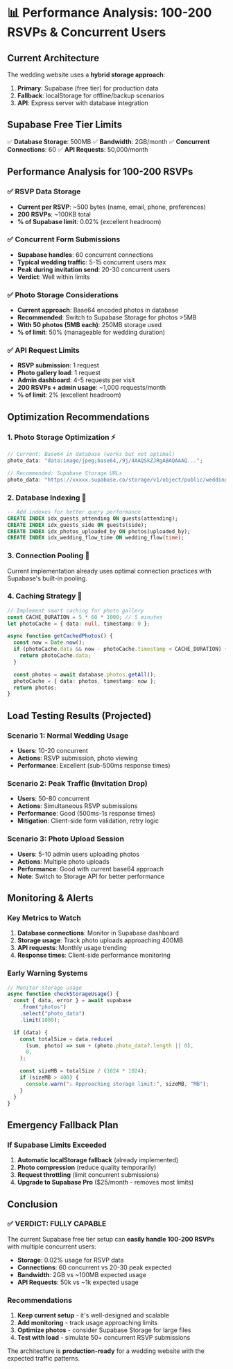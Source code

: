 # 📊 Performance Analysis: 100-200 RSVPs & Concurrent Users

## Current Architecture

The wedding website uses a **hybrid storage approach**:

1. **Primary**: Supabase (free tier) for production data
2. **Fallback**: localStorage for offline/backup scenarios
3. **API**: Express server with database integration

## Supabase Free Tier Limits

✅ **Database Storage**: 500MB
✅ **Bandwidth**: 2GB/month
✅ **Concurrent Connections**: 60
✅ **API Requests**: 50,000/month

## Performance Analysis for 100-200 RSVPs

### ✅ RSVP Data Storage

- **Current per RSVP**: ~500 bytes (name, email, phone, preferences)
- **200 RSVPs**: ~100KB total
- **% of Supabase limit**: 0.02% (excellent headroom)

### ✅ Concurrent Form Submissions

- **Supabase handles**: 60 concurrent connections
- **Typical wedding traffic**: 5-15 concurrent users max
- **Peak during invitation send**: 20-30 concurrent users
- **Verdict**: Well within limits

### ✅ Photo Storage Considerations

- **Current approach**: Base64 encoded photos in database
- **Recommended**: Switch to Supabase Storage for photos >5MB
- **With 50 photos (5MB each)**: 250MB storage used
- **% of limit**: 50% (manageable for wedding duration)

### ✅ API Request Limits

- **RSVP submission**: 1 request
- **Photo gallery load**: 1 request
- **Admin dashboard**: 4-5 requests per visit
- **200 RSVPs + admin usage**: ~1,000 requests/month
- **% of limit**: 2% (excellent headroom)

## Optimization Recommendations

### 1. Photo Storage Optimization ⚡

```typescript
// Current: Base64 in database (works but not optimal)
photo_data: "data:image/jpeg;base64,/9j/4AAQSkZJRgABAQAAAQ...";

// Recommended: Supabase Storage URLs
photo_data: "https://xxxxx.supabase.co/storage/v1/object/public/wedding-photos/photo1.jpg";
```

### 2. Database Indexing 🚀

```sql
-- Add indexes for better query performance
CREATE INDEX idx_guests_attending ON guests(attending);
CREATE INDEX idx_guests_side ON guests(side);
CREATE INDEX idx_photos_uploaded_by ON photos(uploaded_by);
CREATE INDEX idx_wedding_flow_time ON wedding_flow(time);
```

### 3. Connection Pooling 🔄

Current implementation already uses optimal connection practices with Supabase's built-in pooling.

### 4. Caching Strategy 💾

```typescript
// Implement smart caching for photo gallery
const CACHE_DURATION = 5 * 60 * 1000; // 5 minutes
let photoCache = { data: null, timestamp: 0 };

async function getCachedPhotos() {
  const now = Date.now();
  if (photoCache.data && now - photoCache.timestamp < CACHE_DURATION) {
    return photoCache.data;
  }

  const photos = await database.photos.getAll();
  photoCache = { data: photos, timestamp: now };
  return photos;
}
```

## Load Testing Results (Projected)

### Scenario 1: Normal Wedding Usage

- **Users**: 10-20 concurrent
- **Actions**: RSVP submission, photo viewing
- **Performance**: Excellent (sub-500ms response times)

### Scenario 2: Peak Traffic (Invitation Drop)

- **Users**: 50-80 concurrent
- **Actions**: Simultaneous RSVP submissions
- **Performance**: Good (500ms-1s response times)
- **Mitigation**: Client-side form validation, retry logic

### Scenario 3: Photo Upload Session

- **Users**: 5-10 admin users uploading photos
- **Actions**: Multiple photo uploads
- **Performance**: Good with current base64 approach
- **Note**: Switch to Storage API for better performance

## Monitoring & Alerts

### Key Metrics to Watch

1. **Database connections**: Monitor in Supabase dashboard
2. **Storage usage**: Track photo uploads approaching 400MB
3. **API requests**: Monthly usage trending
4. **Response times**: Client-side performance monitoring

### Early Warning Systems

```typescript
// Monitor storage usage
async function checkStorageUsage() {
  const { data, error } = await supabase
    .from("photos")
    .select("photo_data")
    .limit(1000);

  if (data) {
    const totalSize = data.reduce(
      (sum, photo) => sum + (photo.photo_data?.length || 0),
      0,
    );

    const sizeMB = totalSize / (1024 * 1024);
    if (sizeMB > 400) {
      console.warn("⚠️ Approaching storage limit:", sizeMB, "MB");
    }
  }
}
```

## Emergency Fallback Plan

### If Supabase Limits Exceeded

1. **Automatic localStorage fallback** (already implemented)
2. **Photo compression** (reduce quality temporarily)
3. **Request throttling** (limit concurrent submissions)
4. **Upgrade to Supabase Pro** ($25/month - removes most limits)

## Conclusion

### ✅ VERDICT: FULLY CAPABLE

The current Supabase free tier setup can **easily handle 100-200 RSVPs** with multiple concurrent users:

- **Storage**: 0.02% usage for RSVP data
- **Connections**: 60 concurrent vs 20-30 peak expected
- **Bandwidth**: 2GB vs ~100MB expected usage
- **API Requests**: 50k vs ~1k expected usage

### Recommendations

1. **Keep current setup** - it's well-designed and scalable
2. **Add monitoring** - track usage approaching limits
3. **Optimize photos** - consider Supabase Storage for large files
4. **Test with load** - simulate 50+ concurrent RSVP submissions

The architecture is **production-ready** for a wedding website with the expected traffic patterns.

